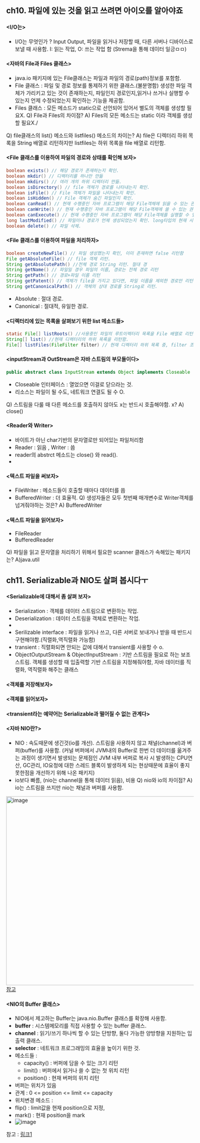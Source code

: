 ## ch10. 파일에 있는 것을 읽고 쓰려면 아이오를 알아야죠
#### <I/O는>
- I/O는 무엇인가 ? Input Output, 파일을 읽거나 저장할 때, 다른 서버나 디바이스로 보낼 때 사용함.
  I: 읽는 작업, O: 쓰는 작업 함 (Strema을 통해 데이터 일긍ㅁㅁ)
  
#### <자바의 File과 Files 클래스>
- java.io 패키지에 있는 File클래스는 파일과 파일의 경로(path)정보를 포함함.
- File 클래스 : 파일 및 경로 정보를 통제하기 위한 클래스.(불분명함)
  생성한 파일 객체가 가리키고 있는 것이 존재하는지, 파일인지 경로인지,읽거나 쓰거나 실행할 수 있는지 언제 수정되었는지 확인하는 기능을 제공함.
- Files 클래스 : 모든 메소드가 static으로 선언되어 있어서 별도의 객체를 생성할 필요X.
Q) File과 Files의 차이점?
A) Files의 모든 메소드는 static 이라 객체를 생성할 필요X./

Q) file클래스의 list() 메소드와 listfiles() 메소드의 차이는?
A) file은 디렉터리 하위 목록을 String 배열로 리턴하지만 listfiles는 하위 목록을 file 배열로 리턴함.

#### <File 클래스를 이용하여 파일의 경로와 상태를 확인해 보자>
```java
boolean exists() // 해당 경로가 존재하는지 확인.
boolean mkdir() // 디렉터리를 하나만 만듦
boolean mkdirs() // 여러 개의 하위 디렉터리 만듦.
boolean isDirectory() // file 객체가 경로를 나타내는지 확인. 
boolean isFile() // File 객체가 파일을 나타내는지 확인.
boolean isHidden() // File 객체가 숨긴 파일인지 확인.
boolean canRead() // 현재 수행중인 자바 프로그램이 해당 File객체에 읽을 수 있는 권한이 있는지 확인.
boolean canWrite() // 현재 수행중인 자바 프로그램이 해당 File객체에 쓸 수 있는 권한이 있는지 확인.
boolean canExecute() // 현재 수행중인 자바 프로그램이 해당 File객체를 실행할 수 있는 권한이 있는지 확인.
long lastModified() // 파일이나 경로가 언제 생성되었는지 확인. long타입의 현재 시간 리턴.
boolean delete() // 파일 삭제.
```

#### <File 클래스를 이용하여 파일을 처리하자>
```java
boolean createNewFile() // 파일 생성했는지 확인, 이미 존재하면 false 리턴함
File getAbsoluteFile() // file 객체 리턴.
String getAbsolutePath() //전체 경로 String 리턴. 절대 경
String getName() // 파일일 경우 파일의 이름, 경로는 전체 경로 리턴
String getPath() // 경로+파일 이름 리턴
String getPatent() // 객체가 file을 가지고 있다면, 파일 이름을 제외한 경로만 리턴
String getCanonicalPath() // 객체의 상대 경로를 String로 리턴.
```
- Absolute : 절대 경로.
- Canonical : 절대적, 유일한 경로.

#### <디렉터리에 있는 목록을 살펴보기 위한 list 메소드들>
```java
static File[] listRoots() //사용중인 파일의 루트이렉터리 목록을 File 배열로 리턴함.
String[] list() //현재 디렉터리의 하위 목록을 리턴함.
File[] listFiles(FileFilter filter) // 현재 디렉터리 하위 목록 중, filter 조건에 맞는 목록File배열로 리턴함
```

#### <inputStream과 OutStream은 자바 스트림의 부모들이다>
```java
public abstract class InputStream extends Object implements Closeable
```
- Closeable 인터페이스 : 열었으면 이걸로 닫으라는 것.
- 리소스는 파일이 될 수도, 네트워크 연결도 될 수 O.

Q) 스트림을 다룰 때 다른 메소드를 호출하지 않아도 x는 반드시 호출해야함. x?
A) close()

#### <Reader와 Writer>
- 바이트가 아닌 char기반의 문자열로만 되어있는 파일처리함
- Reader : 읽음 , Writer :  씀
- reader의 abstrct 메소드는 close() 와 read().
- 
#### <텍스트 파일을 써보자>
- FileWriter : 메소드들이 호출할 때마다 데이터를 씀
- BufferedWriter : 더 효율적.
Q) 생성자들은 모두 첫번째 매개변수로 Writer객체를 넘겨줘야하는 것은?
A) BufferedWriter

#### <텍스트 파일을 읽어보자>
- FileReader
- BufferedReader

Q) 파일을 읽고 문자열을 처리하기 위해서 필요한 scanner 클래스가 속해있는 패키지는?
A)java.util


## ch11. Serializable과 NIO도 살펴 봅시다ㅜ
#### <Serializable에 대해서 좀 살펴 보자>
- Serialization : 객체를 데이터 스트림으로 변환하는 작업.
- Deserialization : 데이터 스트림을 객체로 변환하는 작업.
- 
- Serilizable  interface : 파일을 읽거나 쓰고, 다른 서버로 보내거나 받을 때 반드시 구현해야함.(직렬화,역직렬화 가능함)
- transient : 직렬화되면 안되는 값에 대해서 transient를 사용할 수 o.
- ObjectOutputStream & ObjectInputStream : 기반 스트림을 필요로 하는 보조스트림. 객체를 생성할 때 입출력할 기반 스트림을 지정해줘야함, 자바 데이터를 직렬화, 역직렬화 해주는 클래스

#### <객체를 저장해보자>
#### <객체를 읽어보자>
#### <transient라는 예약어는 Serializable과 떨어질 수 없는 관계다>
#### <자바 NIO란?>
- NIO : 속도때문에 생긴것(io를 개선). 스트림을 사용하지 않고 채널(channel)과 버퍼(buffer)를 사용함.
(커널 버퍼에서 JVM내의 Buffer로 한번 더 데이터를 옮겨주는 과정이 생기면서 발생되는 문제점인 JVM 내부 버퍼로 복사 시 발생하는 CPU연산, GC관리, IO요청에 대한 스레드 블록이 발생하게 되는 현상때문에 효율이 좋지 못한점을 개선하기 위해 나온 패키지)
- io보다 빠름, (nio는 channel을 통해 데이터 읽음), 비용
Q) nio와 io의 차이점?
A) io는 스트림을 쓰지만 nio는 채널과 버퍼를 사용함.
<img width="507" alt="image" src="https://github.com/hyezg/java-study/assets/112006114/e3568f96-7ab1-4a46-9f11-7422fcb2ed8f">
<a href="https://velog.io/@tkadks123/Java-NIO%EC%97%90-%EB%8C%80%ED%95%B4-%EC%95%8C%EC%95%84%EB%B3%B4%EC%9E%90-12">참고</a>

#### <NIO의 Buffer 클래스>
- NIO에서 제고하는 Buffer는 java.nio.Buffer 클래스를 확장해 사용함.
- **buffer** : 시스템메모리를 직접 사용할 수 있는 buffer 클래스.
- **channel** : 읽기/쓰기 하나씩 할 수 있는 단방향, 둘다 가능한 양방향을 지원하는 입출력 클래스.
- **selector** : 네트워크 프로그래밍의 효율을 높이기 위한 것.
- 메소드들 :
  + capacity() : 버퍼에 담을 수 있는 크기 리턴
  + limit() : 버퍼에서 읽거나 쓸 수 없는 첫 위치 리턴
  + position() : 현재 버퍼의 위치 리턴
- 버퍼는 위치가 있음
- 관계 :  0 <= position <= limit <= capacity
- 위치변경 메소드 :
- flip() : limit값을 현재 position으로 지정,
- mark() : 현재 position을 mark
- ![image](https://github.com/hyezg/java-study/assets/112006114/5463b85f-5849-41ba-826a-7fe337f4c53f)

참고 : <a href="https://velog.io/@always/%EC%9E%90%EB%B0%94%EC%9D%98-%EC%8B%A0-26%EC%9E%A5-%ED%8C%8C%EC%9D%BC%EC%97%90-%EC%9E%88%EB%8A%94-%EA%B2%83%EC%9D%84-%EC%9D%BD%EA%B3%A0-%EC%93%B0%EB%A0%A4%EB%A9%B4-%EC%95%84%EC%9D%B4%EC%98%A4%EB%A5%BC-%EC%95%8C%EC%95%84%EC%95%BC%EC%A3%A0">링크1</a>
